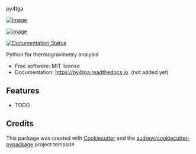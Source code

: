  py4tga

[![image](https://img.shields.io/pypi/v/py4tga.svg)](https://pypi.python.org/pypi/py4tga)

[![image](https://img.shields.io/travis/rahulrameshnair/py4tga.svg)](https://travis-ci.com/rahulrameshnair/py4tga)

[![Documentation Status](https://readthedocs.org/projects/py4tga/badge/?version=latest)](https://py4tga.readthedocs.io/en/latest/?version=latest)

Python for thermogravimetry analysis

-   Free software: MIT license
-   Documentation: <https://py4tga.readthedocs.io>. (not added yet)

## Features

-   TODO

## Credits

This package was created with
[Cookiecutter](https://github.com/audreyr/cookiecutter) and the
[audreyr/cookiecutter-pypackage](https://github.com/audreyr/cookiecutter-pypackage)
project template.